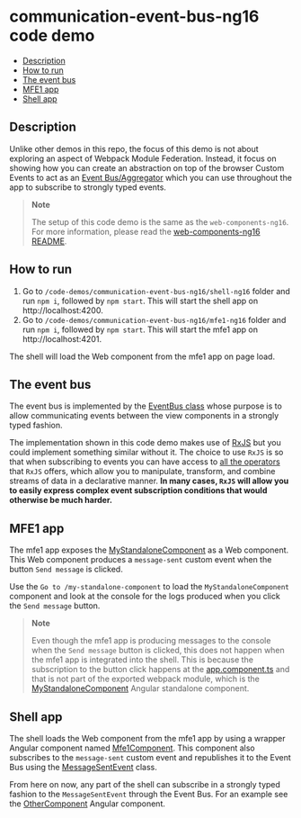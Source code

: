 # communication-event-bus-ng16 code demo

- [Description](#description)
- [How to run](#how-to-run)
- [The event bus](#the-event-bus)
- [MFE1 app](#mfe1-app)
- [Shell app](#shell-app)

## Description

Unlike other demos in this repo, the focus of this demo is not about exploring an aspect of Webpack Module Federation. Instead, it focus on showing how you can create an abstraction on top of the browser Custom Events to act as an [Event Bus/Aggregator](https://martinfowler.com/eaaDev/EventAggregator.html) which you can use throughout the app to subscribe to strongly typed events.

> **Note**
> 
> The setup of this code demo is the same as the `web-components-ng16`. For more information, please read the [web-components-ng16 README](../web-component-ng16/README.md).
>

## How to run

1) Go to `/code-demos/communication-event-bus-ng16/shell-ng16` folder and run `npm i`, followed by `npm start`. This will start the shell app on http://localhost:4200.
2) Go to `/code-demos/communication-event-bus-ng16/mfe1-ng16` folder and run `npm i`, followed by `npm start`. This will start the mfe1 app on http://localhost:4201.

The shell will load the Web component from the mfe1 app on page load.

## The event bus

The event bus is implemented by the [EventBus class](/code-demos/communication-event-bus-ng16/shell-ng16/src/app/event-bus.ts) whose purpose is to allow communicating events between the view components in a strongly typed fashion. 

The implementation shown in this code demo makes use of [RxJS](https://rxjs.dev/) but you could implement something similar without it. The choice to use `RxJS` is so that when subscribing to events you can have access to [all the operators](https://rxjs.dev/guide/operators) that `RxJS` offers, which allow you to manipulate, transform, and combine streams of data in a declarative manner. **In many cases, `RxJS` will allow you to easily express complex event subscription conditions that would otherwise be much harder.**

## MFE1 app

The mfe1 app exposes the [MyStandaloneComponent](/code-demos/communication-event-bus-ng16/mfe1-ng16/src/app/my-standalone-component/my-standalone-component.component.ts) as a Web component. This Web component produces a `message-sent` custom event when the button `Send message` is clicked.

Use the `Go to /my-standalone-component` to load the `MyStandaloneComponent` component and look at the console for the logs produced when you click the `Send message` button.

> **Note**
> 
> Even though the mfe1 app is producing messages to the console when the `Send message` button is clicked, this does not happen when the mfe1 app is integrated into the shell. This is because the subscription to the button click happens at the [app.component.ts](../communication-event-bus-ng16/mfe1-ng16/src/app/app.component.ts) and that is not part of the exported webpack module, which is the [MyStandaloneComponent](../communication-event-bus-ng16/mfe1-ng16/src/app/my-standalone-component/my-standalone-component.component.ts) Angular standalone component.
>

## Shell app

The shell loads the Web component from the mfe1 app by using a wrapper Angular component named [Mfe1Component](/code-demos/communication-event-bus-ng16/shell-ng16/src/app/mfe1-component/mfe1.component.ts). This component also subscribes to the `message-sent` custom event and republishes it to the Event Bus using the [MessageSentEvent](/code-demos/communication-event-bus-ng16/shell-ng16/src/app/mfe1-component/message-sent-event.ts) class.

From here on now, any part of the shell can subscribe in a strongly typed fashion to the `MessageSentEvent` through the Event Bus. For an example see the [OtherComponent](/code-demos/communication-event-bus-ng16/shell-ng16/src/app/other-component/other.component.ts) Angular component.
